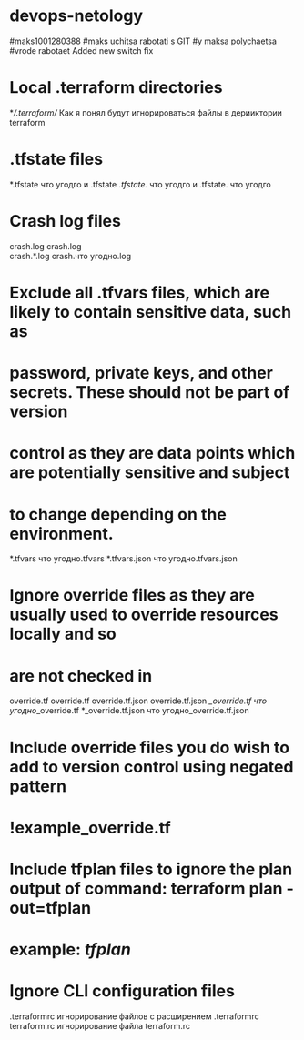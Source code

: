 # devops-netology
#maks1001280388
#maks uchitsa rabotati s GIT
#y maksa polychaetsa
#vrode rabotaet
Added new switch fix


# Local .terraform directories
**/.terraform/*
Как я понял будут игнорироваться файлы в дерииктории terraform

# .tfstate files
*.tfstate     что угодго и .tfstate
*.tfstate.*    что угодго и .tfstate. что угодго

# Crash log files
crash.log     crash.log  
crash.*.log   crash.что угодно.log

# Exclude all .tfvars files, which are likely to contain sensitive data, such as
# password, private keys, and other secrets. These should not be part of version
# control as they are data points which are potentially sensitive and subject
# to change depending on the environment.
*.tfvars         что угодно.tfvars
*.tfvars.json    что угодно.tfvars.json

# Ignore override files as they are usually used to override resources locally and so
# are not checked in
override.tf           override.tf
override.tf.json      override.tf.json
*_override.tf         что угодно*_override.tf
*_override.tf.json    что угодно_override.tf.json

# Include override files you do wish to add to version control using negated pattern
# !example_override.tf

# Include tfplan files to ignore the plan output of command: terraform plan -out=tfplan
# example: *tfplan*

# Ignore CLI configuration files
.terraformrc      игнорирование файлов с расширением .terraformrc
terraform.rc      игнорирование файла terraform.rc

